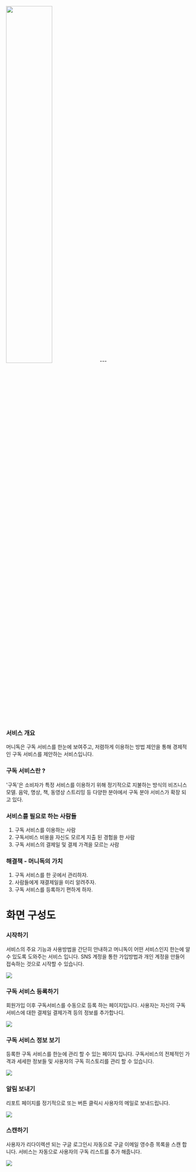 <img src="https://moneydog.s3.ap-northeast-2.amazonaws.com/resource/img/MDheader.png" width="50%"/>
---


###  서비스 개요 
머니독은 구독 서비스를 한눈에 보여주고, 저렴하게 이용하는 방법 제안을 통해 경제적인 구독 서비스를 제안하는 서비스입니다.

### 구독 서비스란 ?
'구독'은 소비자가 특정 서비스를 이용하기 위해 정기적으로 지불하는 방식의 비즈니스 모델. 
음악, 명상, 책, 동영상 스트리밍 등 다양한 분야에서 구독 분야 서비스가 확장 되고 있다.

### 서비스를 필요로 하는 사람들 

1. 구독 서비스를 이용하는 사람
2. 구독서비스 비용을 자신도 모르게 지출 된 경험을 한 사람
3. 구독 서비스의 결제일 및 결제 가격을 모르는 사람

### 해결책 - 머니독의 가치
 
1. 구독 서비스를 한 곳에서 관리하자.
2. 사람들에게 재결제일을 미리 알려주자.
3. 구독 서비스를 등록하기 편하게 하자.

# 화면 구성도
### 시작하기
서비스의 주요 기능과 사용방법을 간단히 안내하고 머니독이 어떤 서비스인지 한는에 알 수 있도록 도와주는 서비스 입니다.
SNS 계정을 통한 가입방법과 개인 계정을 만들어 접속하는 것으로 시작할 수 있습니다.

<img src="https://moneydog.s3.ap-northeast-2.amazonaws.com/resource/img/main1.png" />

### 구독 서비스 등록하기
회원가입 이후 구독서비스를 수동으로 등록 하는 페이지입니다. 사용자는 자신의 구독 서비스에 대한 결제일 결제가격 등의 정보를 추가합나디. 

<img src="https://moneydog.s3.ap-northeast-2.amazonaws.com/resource/img/subsManage1.png"/>

### 구독 서비스 정보 보기
등록한 구독 서비스를 한눈에 관리 할 수 있는 페이지 입니다. 구독서비스의 전체적인 가격과 세세한 정보들 및 사용자의 구독 히스토리를 관리 할 수 있습니다.

<img src="https://moneydog.s3.ap-northeast-2.amazonaws.com/resource/img/subsManage2.png"/>

### 알림 보내기 
리포트 페이지를 정기적으로 또는 버튼 클릭시 사용자의 메일로 보내드립니다.
 
<img src="https://moneydog.s3.ap-northeast-2.amazonaws.com/resource/img/subsManage3.png"/>

### 스캔하기
사용자가 리다이렉션 되는 구글 로그인시 자동으로 구글 이메일 영수증 목록을 스캔 합니다. 서비스는 자동으로 사용자의 구독 리스트를 추가 해줍니다.

<img src="https://moneydog.s3.ap-northeast-2.amazonaws.com/resource/img/subsManage4.png"/>
